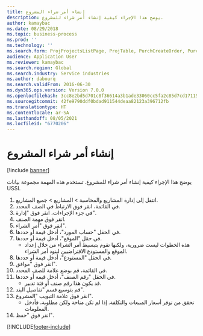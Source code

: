 ```yaml
---
title: إنشاء أمر شراء المشروع
description: يوضح هذا الإجراء كيفية إنشاء أمر شراء للمشروع.
author: kamaybac
ms.date: 08/29/2018
ms.topic: business-process
ms.prod: ''
ms.technology: ''
ms.search.form: ProjProjectsListPage, ProjTable, PurchCreateOrder, PurchTable, PurchTablePart, InventItemIdLookupPurchase
audience: Application User
ms.reviewer: kamaybac
ms.search.region: Global
ms.search.industry: Service industries
ms.author: dabourq
ms.search.validFrom: 2016-06-30
ms.dyn365.ops.version: Version 7.0.0
ms.openlocfilehash: 3cc8e2bd5d701c8f36614a3b1ade33060cc5fa2c85d7cd171159a2b8557f0541
ms.sourcegitcommit: 42fe9790ddf0bdad911544deaa82123a396712fb
ms.translationtype: HT
ms.contentlocale: ar-SA
ms.lasthandoff: 08/05/2021
ms.locfileid: "6770206"
---
```

# <a name="create-project-purchase-order"></a>إنشاء أمر شراء المشروع

[!include [banner](../../includes/banner.md)]

يوضح هذا الإجراء كيفية إنشاء أمر شراء للمشروع. تستخدم هذه المهمة مجموعة بيانات USSI.

1. انتقل إلى إدارة المشاريع والمحاسبة > المشاريع > جميع المشاريع.
2. في القائمة، انقر فوق الارتباط في الصف المحدد.
3. في جزء الإجراءات، انقر فوق "إدارة".
4. انقر فوق مهمة الصنف.
5. انقر فوق "أمر الشراء".
6. في الحقل "حساب المورد"، أدخل قيمة أو حددها.
7. في حقل "الموقع"، أدخل قيمة أو حددها.
    * هذه الخطوات ليست ضرورية، ولكنها تقوم بتبسيط أمر الشراء من خلال إعداد الموقع والمستودع الافتراضيين لبنود أمر الشراء.  
8. في الحقل "المستودع"، أدخل قيمة أو حددها.
9. انقر فوق "موافق".
10. في القائمة، قم بوضع علامة للصف المحدد.
11. في الحقل "رقم الصنف"، أدخل قيمة أو حددها.
    * قد يكون هذا رقم صنف أو فئة تدبير.  
12. قم بتوسيع قسم "تفاصيل البند".
13. انقر فوق علامة التبويب "المشروع".
    * تحقق من توفر أسعار المبيعات والتكلفة. إذا لم تكن متاحة ولكن مطلوبة، فأدخل المعلومات.  
14. انقر فوق "حفظ".



[!INCLUDE[footer-include](../../../includes/footer-banner.md)]